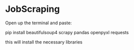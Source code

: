 # JobScraping


Open up the terminal and paste:

pip install beautifulsoup4 scrapy pandas openpyxl requests

this will install the necessary libraries

